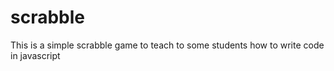 # scrabble

This is a simple scrabble game to teach to some students how to write code in javascript

